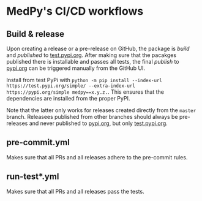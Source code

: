 # MedPy's CI/CD workflows

## Build & release
Upon creating a release or a pre-release on GitHub, the package is *build* and *published* to [test.pypi.org](https://test.pypi.org). After making sure that the pacakges published there is installable and passes all tests, the final *publish* to [pypi.org](https://pypi.org) can be triggered manually from the GitHub UI.

Install from test PyPi with `python -m pip install --index-url https://test.pypi.org/simple/ --extra-index-url https://pypi.org/simple medpy==x.y.z.`. This ensures that the dependencies are installed from the proper PyPI.

Note that the latter only works for releases created directly from the `master` branch. Releasees published from other branches should always be pre-releases and never published to [pypi.org](https://pypi.org), but only [test.pypi.org](https://test.pypi.org).

## pre-commit.yml
Makes sure that all PRs and all releases adhere to the pre-commit rules.

## run-test*.yml
Makes sure that all PRs and all releases pass the tests.
